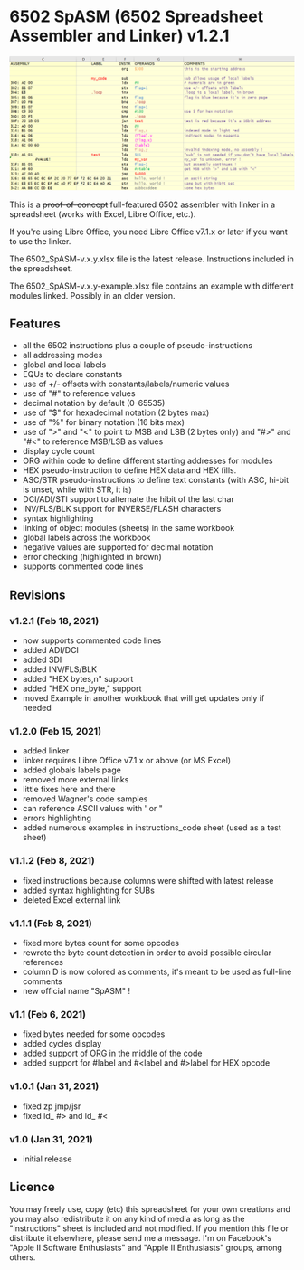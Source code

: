 # 6502 SpASM (6502 Spreadsheet Assembler and Linker) v1.2.1
![!test](6502_assembler.png)

This is a ~~proof-of-concept~~ full-featured 6502 assembler with linker in a spreadsheet (works with Excel, Libre Office, etc.).

If you're using Libre Office, you need Libre Office v7.1.x or later if you want to use the linker.

The 6502_SpASM-v.x.y.xlsx file is the latest release. Instructions included in the spreadsheet.

The 6502_SpASM-v.x.y-example.xlsx file contains an example with different modules linked. Possibly in an older version.


## Features
- all the 6502 instructions plus a couple of pseudo-instructions
- all addressing modes
- global and local labels
- EQUs to declare constants
- use of +/- offsets with constants/labels/numeric values
- use of "#" to reference values
- decimal notation by default (0-65535)
- use of "$" for hexadecimal notation (2 bytes max)
- use of "%" for binary notation (16 bits max)
- use of ">" and "<" to point to MSB and LSB (2 bytes only) and "#>" and "#<" to reference MSB/LSB as values
- display cycle count
- ORG within code to define different starting addresses for modules
- HEX pseudo-instruction to define HEX data and HEX fills.
- ASC/STR pseudo-instructions to define text constants (with ASC, hi-bit is unset, while with STR, it is)
- DCI/ADI/STI support to alternate the hibit of the last char
- INV/FLS/BLK support for INVERSE/FLASH characters
- syntax highlighting
- linking of object modules (sheets) in the same workbook
- global labels across the workbook
- negative values are supported for decimal notation
- error checking (highlighted in brown)
- supports commented code lines



## Revisions
### v1.2.1 (Feb 18, 2021)
- now supports commented code lines 
- added ADI/DCI
- added SDI
- added INV/FLS/BLK
- added "HEX bytes,n" support
- added "HEX one_byte," support
- moved Example in another workbook that will get updates only if needed

### v1.2.0 (Feb 15, 2021)
- added linker
- linker requires Libre Office v7.1.x or above (or MS Excel)
- added globals labels page
- removed more external links
- little fixes here and there
- removed Wagner's code samples
- can reference ASCII values with ' or "
- errors highlighting
- added numerous examples in instructions_code sheet (used as a test sheet)

### v1.1.2 (Feb 8, 2021)
- fixed instructions because columns were shifted with latest release
- added syntax highlighting for SUBs
- deleted Excel external link

### v1.1.1 (Feb 8, 2021)
- fixed more bytes count for some opcodes
- rewrote the byte count detection in order to avoid possible circular references
- column D is now colored as comments, it's meant to be used as full-line comments
- new official name "SpASM" !

### v1.1 (Feb 6, 2021)
- fixed bytes needed for some opcodes
- added cycles display
- added support of ORG in the middle of the code
- added support for #label and #<label and #>label for HEX opcode

### v1.0.1 (Jan 31, 2021)
- fixed zp jmp/jsr
- fixed ld_ #> and ld_ #<

### v1.0 (Jan 31, 2021)
- initial release

## Licence
You may freely use, copy (etc) this spreadsheet for your own creations and you may also redistribute it on any kind of media as long as the "instructions" sheet is included and not modified.
If you mention this file or distribute it elsewhere, please send me a message. I'm on Facebook's "Apple II Software Enthusiasts" and "Apple II Enthusiasts" groups, among others.
